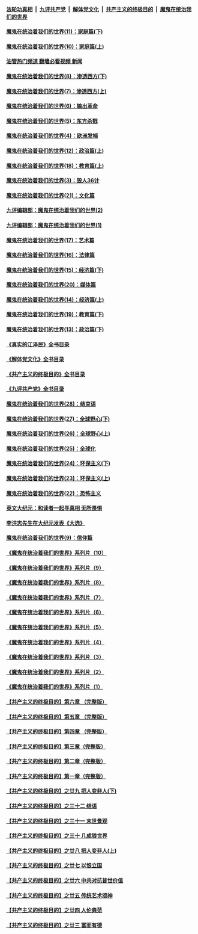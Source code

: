 ####  [法轮功真相](../../../../basic/blob/master/README.md?t=11171102) &nbsp;|&nbsp; [九评共产党](../../../../9ping.md/blob/master/README.md?t=11171102) &nbsp;|&nbsp; [解体党文化](../../../../jtdwh.md/blob/master/README.md?t=11171102)  &nbsp;|&nbsp; [共产主义的终极目的](../../../../gczydzjmd.md/blob/master/README.md?t=11171102) &nbsp;|&nbsp; [魔鬼在统治我们的世界](../../../../mgztzwmdsj.md/blob/master/README.md?t=11171102) 

#### [魔鬼在统治着我们的世界(11)：家庭篇(下)](../pages/nsc422/n10440961.md?t=11171102) 

#### [魔鬼在统治着我们的世界(10)：家庭篇(上)](../pages/nsc422/n10435448.md?t=11171102) 

#### [油管热门频道 翻墙必看视频 新闻](http://129.146.143.75:81/youtube.html?11171102)

#### [魔鬼在统治着我们的世界(8)：渗透西方(下)](../pages/nsc422/n10429603.md?t=11171102) 

#### [魔鬼在统治着我们的世界(7)：渗透西方(上)](../pages/nsc422/n10426013.md?t=11171102) 

#### [魔鬼在统治着我们的世界(6)：输出革命](../pages/nsc422/n10421536.md?t=11171102) 

#### [魔鬼在统治着我们的世界(5)：东方杀戮](../pages/nsc422/n10417707.md?t=11171102) 

#### [魔鬼在统治着我们的世界(4)：欧洲发端](../pages/nsc422/n10414890.md?t=11171102) 

#### [魔鬼在统治着我们的世界(12)：政治篇(上)](../pages/nsc422/n10444576.md?t=11171102) 

#### [魔鬼在统治着我们的世界(18)：教育篇(上)](../pages/nsc422/n10526970.md?t=11171102) 

#### [魔鬼在统治着我们的世界(3)：毁人36计](../pages/nsc422/n10411583.md?t=11171102) 

#### [魔鬼在统治着我们的世界(21)：文化篇](../pages/nsc422/n10597706.md?t=11171102) 

#### [九评编辑部：魔鬼在统治着我们的世界(2)](../pages/nsc422/n10410036.md?t=11171102) 

#### [九评编辑部：魔鬼在统治着我们的世界(1)](../pages/nsc422/n10406825.md?t=11171102) 

#### [魔鬼在统治着我们的世界(17)：艺术篇](../pages/nsc422/n10499093.md?t=11171102) 

#### [魔鬼在统治着我们的世界(16)：法律篇](../pages/nsc422/n10485969.md?t=11171102) 

#### [魔鬼在统治着我们的世界(15)：经济篇(下)](../pages/nsc422/n10469975.md?t=11171102) 

#### [魔鬼在统治着我们的世界(20)：媒体篇](../pages/nsc422/n10586579.md?t=11171102) 

#### [魔鬼在统治着我们的世界(14)：经济篇(上)](../pages/nsc422/n10457370.md?t=11171102) 

#### [魔鬼在统治着我们的世界(19)：教育篇(下)](../pages/nsc422/n10564808.md?t=11171102) 

#### [魔鬼在统治着我们的世界(13)：政治篇(下)](../pages/nsc422/n10448270.md?t=11171102) 

#### [《真实的江泽民》全书目录](../pages/nsc422/n13721399.md?t=11171102) 

#### [《解体党文化》全书目录](../pages/nsc422/n13721157.md?t=11171102) 

#### [《共产主义的终极目的》全书目录](../pages/nsc422/n13721048.md?t=11171102) 

#### [《九评共产党》全书目录](../pages/nsc422/n13708085.md?t=11171102) 

#### [魔鬼在统治着我们的世界(28)：结束语](../pages/nsc422/n10936246.md?t=11171102) 

#### [魔鬼在统治着我们的世界(27)：全球野心(下)](../pages/nsc422/n10928319.md?t=11171102) 

#### [魔鬼在统治着我们的世界(26)：全球野心(上)](../pages/nsc422/n10900318.md?t=11171102) 

#### [魔鬼在统治着我们的世界(25)：全球化](../pages/nsc422/n10788205.md?t=11171102) 

#### [魔鬼在统治着我们的世界(24)：环保主义(下)](../pages/nsc422/n10695307.md?t=11171102) 

#### [魔鬼在统治着我们的世界(23)：环保主义(上)](../pages/nsc422/n10688613.md?t=11171102) 

#### [魔鬼在统治着我们的世界(22)：恐怖主义](../pages/nsc422/n10614727.md?t=11171102) 

#### [英文大纪元：和读者一起寻真相 无所畏惧](../pages/nsc422/n12542027.md?t=11171102) 

#### [李洪志先生在大纪元发表《大选》](../pages/nsc422/n12534746.md?t=11171102) 

#### [魔鬼在统治着我们的世界(9)：信仰篇](../pages/nsc422/n10432159.md?t=11171102) 

#### [《魔鬼在统治着我们的世界》系列片（10）](../pages/nsc422/n12292670.md?t=11171102) 

#### [《魔鬼在统治着我们的世界》系列片（9）](../pages/nsc422/n12290859.md?t=11171102) 

#### [《魔鬼在统治着我们的世界》系列片（8）](../pages/nsc422/n12287445.md?t=11171102) 

#### [《魔鬼在统治着我们的世界》系列片（7）](../pages/nsc422/n12283425.md?t=11171102) 

#### [《魔鬼在统治着我们的世界》系列片（6）](../pages/nsc422/n12282314.md?t=11171102) 

#### [《魔鬼在统治着我们的世界》系列片（5）](../pages/nsc422/n12281419.md?t=11171102) 

#### [《魔鬼在统治着我们的世界》系列片（4）](../pages/nsc422/n12274024.md?t=11171102) 

#### [《魔鬼在统治着我们的世界》系列片（3）](../pages/nsc422/n12271322.md?t=11171102) 

#### [《魔鬼在统治着我们的世界》系列片（2）](../pages/nsc422/n12269049.md?t=11171102) 

#### [《魔鬼在统治着我们的世界》系列片（1）](../pages/nsc422/n12267575.md?t=11171102) 

#### [【共产主义的终极目的】第六章 （完整版）](../pages/nsc422/n11428913.md?t=11171102) 

#### [【共产主义的终极目的】第五章 （完整版）](../pages/nsc422/n11428912.md?t=11171102) 

#### [【共产主义的终极目的】第四章 （完整版）](../pages/nsc422/n11428907.md?t=11171102) 

#### [【共产主义的终极目的】第三章（完整版）](../pages/nsc422/n11428848.md?t=11171102) 

#### [【共产主义的终极目的】第二章（完整版）](../pages/nsc422/n11428831.md?t=11171102) 

#### [【共产主义的终极目的】第一章（完整版）](../pages/nsc422/n11417651.md?t=11171102) 

#### [【共产主义的终极目的】之廿九 把人变非人(下)](../pages/nsc422/n11344140.md?t=11171102) 

#### [【共产主义的终极目的】之三十二 结语](../pages/nsc422/n11360535.md?t=11171102) 

#### [【共产主义的终极目的】之三十一 末世景观](../pages/nsc422/n11351129.md?t=11171102) 

#### [【共产主义的终极目的】之三十 几成狼世界](../pages/nsc422/n11348280.md?t=11171102) 

#### [【共产主义的终极目的】之廿八 把人变非人(上)](../pages/nsc422/n11340492.md?t=11171102) 

#### [【共产主义的终极目的】之廿七 以恨立国](../pages/nsc422/n11336944.md?t=11171102) 

#### [【共产主义的终极目的】之廿六 中共对抗普世价值](../pages/nsc422/n11324785.md?t=11171102) 

#### [【共产主义的终极目的】之廿五 传统艺术颂神](../pages/nsc422/n11296396.md?t=11171102) 

#### [【共产主义的终极目的】之廿四 人伦典范](../pages/nsc422/n11296397.md?t=11171102) 

#### [【共产主义的终极目的】之廿三 富而有德](../pages/nsc422/n11283598.md?t=11171102) 

<img src='http://gfw-breaker.win/goodnews/indexes/nsc422.md' width='0px' height='0px'/>
